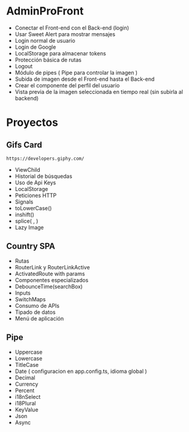 # AdminProFront
  * Conectar el Front-end con el Back-end (login)
  * Usar Sweet Alert para mostrar mensajes
  * Login normal de usuario
  * Login de Google
  * LocalStorage para almacenar tokens
  * Protección básica de rutas
  * Logout
  * Módulo de pipes ( Pipe para controlar la imagen )
  * Subida de imagen desde el Front-end hasta el Back-end
  * Crear el componente del perfil del usuario
  * Vista previa de la imagen seleccionada en tiempo real (sin subirla al backend)


# Proyectos
## Gifs Card
 ``https://developers.giphy.com/``
  * ViewChild
  * Historial de búsquedas
  * Uso de Api Keys
  * LocalStorage
  * Peticiones HTTP
  * Signals
  * toLowerCase()
  * inshift()
  * splice( , )
  * Lazy Image

## Country SPA
  * Rutas
  * RouterLink y RouterLinkActive
  * ActivatedRoute with params
  * Componentes especializados
  * DebounceTime(searchBox)
  * Inputs
  * SwitchMaps
  * Consumo de APIs
  * Tipado de datos
  * Menú de aplicación

## Pipe
  * Uppercase
  * Lowercase
  * TitleCase
  * Date ( configuracion en app.config.ts, idioma global )
  * Decimal
  * Currency
  * Percent
  * i18nSelect
  * i18Plural
  * KeyValue
  * Json
  * Async




